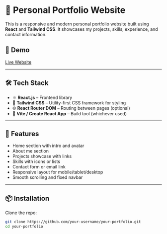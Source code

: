 # 🚀 Personal Portfolio Website

This is a responsive and modern personal portfolio website built using **React** and **Tailwind CSS**. It showcases my projects, skills, experience, and contact information.

## 📸 Demo

[Live Website](https://your-portfolio-url.com)

---

## 🛠️ Tech Stack

- ⚛️ **React.js** – Frontend library
- 💨 **Tailwind CSS** – Utility-first CSS framework for styling
- 🌐 **React Router DOM** – Routing between pages (optional)
- 📁 **Vite / Create React App** – Build tool (whichever used)

---

## 📂 Features

- Home section with intro and avatar
- About me section
- Projects showcase with links
- Skills with icons or lists
- Contact form or email link
- Responsive layout for mobile/tablet/desktop
- Smooth scrolling and fixed navbar

---

## 📦 Installation

Clone the repo:

```bash
git clone https://github.com/your-username/your-portfolio.git
cd your-portfolio
